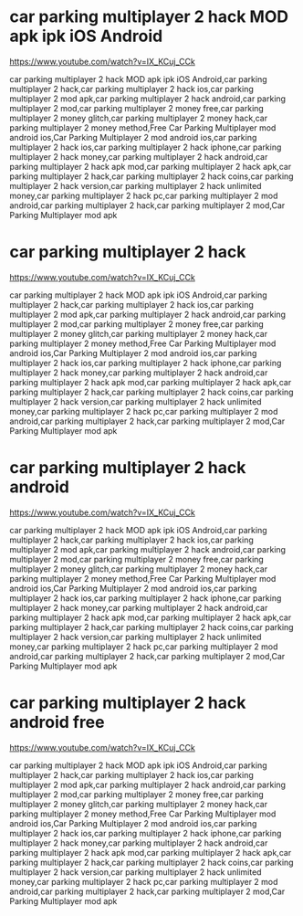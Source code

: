 # car parking multiplayer 2 hack MOD apk ipk iOS Android
https://www.youtube.com/watch?v=IX_KCuj_CCk

car parking multiplayer 2 hack MOD apk ipk iOS Android,car parking multiplayer 2 hack,car parking multiplayer 2 hack ios,car parking multiplayer 2 mod apk,car parking multiplayer 2 hack android,car parking multiplayer 2 mod,car parking multiplayer 2 money free,car parking multiplayer 2 money glitch,car parking multiplayer 2 money hack,car parking multiplayer 2 money method,Free Car Parking Multiplayer mod android ios,Car Parking Multiplayer 2 mod android ios,car parking multiplayer 2 hack ios,car parking multiplayer 2 hack iphone,car parking multiplayer 2 hack money,car parking multiplayer 2 hack android,car parking multiplayer 2 hack apk mod,car parking multiplayer 2 hack apk,car parking multiplayer 2 hack,car parking multiplayer 2 hack coins,car parking multiplayer 2 hack version,car parking multiplayer 2 hack unlimited money,car parking multiplayer 2 hack pc,car parking multiplayer 2 mod android,car parking multiplayer 2 hack,car parking multiplayer 2 mod,Car Parking Multiplayer mod apk


# car parking multiplayer 2 hack
https://www.youtube.com/watch?v=IX_KCuj_CCk

car parking multiplayer 2 hack MOD apk ipk iOS Android,car parking multiplayer 2 hack,car parking multiplayer 2 hack ios,car parking multiplayer 2 mod apk,car parking multiplayer 2 hack android,car parking multiplayer 2 mod,car parking multiplayer 2 money free,car parking multiplayer 2 money glitch,car parking multiplayer 2 money hack,car parking multiplayer 2 money method,Free Car Parking Multiplayer mod android ios,Car Parking Multiplayer 2 mod android ios,car parking multiplayer 2 hack ios,car parking multiplayer 2 hack iphone,car parking multiplayer 2 hack money,car parking multiplayer 2 hack android,car parking multiplayer 2 hack apk mod,car parking multiplayer 2 hack apk,car parking multiplayer 2 hack,car parking multiplayer 2 hack coins,car parking multiplayer 2 hack version,car parking multiplayer 2 hack unlimited money,car parking multiplayer 2 hack pc,car parking multiplayer 2 mod android,car parking multiplayer 2 hack,car parking multiplayer 2 mod,Car Parking Multiplayer mod apk


# car parking multiplayer 2 hack android
https://www.youtube.com/watch?v=IX_KCuj_CCk

car parking multiplayer 2 hack MOD apk ipk iOS Android,car parking multiplayer 2 hack,car parking multiplayer 2 hack ios,car parking multiplayer 2 mod apk,car parking multiplayer 2 hack android,car parking multiplayer 2 mod,car parking multiplayer 2 money free,car parking multiplayer 2 money glitch,car parking multiplayer 2 money hack,car parking multiplayer 2 money method,Free Car Parking Multiplayer mod android ios,Car Parking Multiplayer 2 mod android ios,car parking multiplayer 2 hack ios,car parking multiplayer 2 hack iphone,car parking multiplayer 2 hack money,car parking multiplayer 2 hack android,car parking multiplayer 2 hack apk mod,car parking multiplayer 2 hack apk,car parking multiplayer 2 hack,car parking multiplayer 2 hack coins,car parking multiplayer 2 hack version,car parking multiplayer 2 hack unlimited money,car parking multiplayer 2 hack pc,car parking multiplayer 2 mod android,car parking multiplayer 2 hack,car parking multiplayer 2 mod,Car Parking Multiplayer mod apk


# car parking multiplayer 2 hack android free
https://www.youtube.com/watch?v=IX_KCuj_CCk

car parking multiplayer 2 hack MOD apk ipk iOS Android,car parking multiplayer 2 hack,car parking multiplayer 2 hack ios,car parking multiplayer 2 mod apk,car parking multiplayer 2 hack android,car parking multiplayer 2 mod,car parking multiplayer 2 money free,car parking multiplayer 2 money glitch,car parking multiplayer 2 money hack,car parking multiplayer 2 money method,Free Car Parking Multiplayer mod android ios,Car Parking Multiplayer 2 mod android ios,car parking multiplayer 2 hack ios,car parking multiplayer 2 hack iphone,car parking multiplayer 2 hack money,car parking multiplayer 2 hack android,car parking multiplayer 2 hack apk mod,car parking multiplayer 2 hack apk,car parking multiplayer 2 hack,car parking multiplayer 2 hack coins,car parking multiplayer 2 hack version,car parking multiplayer 2 hack unlimited money,car parking multiplayer 2 hack pc,car parking multiplayer 2 mod android,car parking multiplayer 2 hack,car parking multiplayer 2 mod,Car Parking Multiplayer mod apk
